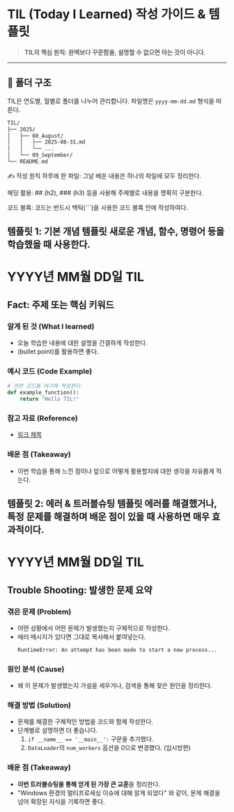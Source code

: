 # TIL (Today I Learned) 작성 가이드 & 템플릿


> **TIL의 핵심 원칙: 완벽보다 꾸준함을, 설명할 수 없으면 아는 것이 아니다.**

---

## 📁 폴더 구조

TIL은 연도별, 월별로 폴더를 나누어 관리합니다. 파일명은 `yyyy-mm-dd.md` 형식을 따른다.

```bash
TIL/
├── 2025/
│   ├── 08_August/
│   │   ├── 2025-08-31.md
│   │   └── ...
│   └── 09_September/
└── README.md
```

✍️ 작성 원칙
하루에 한 파일: 그날 배운 내용은 하나의 파일에 모두 정리한다.

헤딩 활용: ## (h2), ### (h3) 등을 사용해 주제별로 내용을 명확히 구분한다.

코드 블록: 코드는 반드시 백틱(```)을 사용한 코드 블록 안에 작성하여다.

템플릿 1: 기본 개념 템플릿
새로운 개념, 함수, 명령어 등을 학습했을 때 사용한다.
---

# YYYY년 MM월 DD일 TIL 
## Fact: 주제 또는 핵심 키워드

### 알게 된 것 (What I learned)
- 오늘 학습한 내용에 대한 설명을 간결하게 작성한다.
- (bullet point)를 활용하면 좋다.

### 예시 코드 (Code Example)
```python
# 관련 코드를 여기에 작성한다.
def example_function():
    return "Hello TIL!"
```

### 참고 자료 (Reference)
- [링크 제목](https-A//velog.io/@...)

### 배운 점 (Takeaway)
- 이번 학습을 통해 느낀 점이나 앞으로 어떻게 활용할지에 대한 생각을 자유롭게 적는다.

템플릿 2: 에러 & 트러블슈팅 템플릿
에러를 해결했거나, 특정 문제를 해결하며 배운 점이 있을 때 사용하면 매우 효과적이다.
---
# YYYY년 MM월 DD일 TIL 
## Trouble Shooting: 발생한 문제 요약

### 겪은 문제 (Problem)
- 어떤 상황에서 어떤 문제가 발생했는지 구체적으로 작성한다.
- 에러 메시지가 있다면 그대로 복사해서 붙여넣는다.
  ```bash
  RuntimeError: An attempt has been made to start a new process...
  ```

### 원인 분석 (Cause)
- 왜 이 문제가 발생했는지 가설을 세우거나, 검색을 통해 찾은 원인을 정리한다.

### 해결 방법 (Solution)
- 문제를 해결한 구체적인 방법을 코드와 함께 작성한다.
- 단계별로 설명하면 더 좋습니다.
  1. `if __name__ == '__main__':` 구문을 추가했다.
  2. `DataLoader`의 `num_workers` 옵션을 0으로 변경했다. (임시방편)

### 배운 점 (Takeaway)
- **이번 트러블슈팅을 통해 얻게 된 가장 큰 교훈**을 정리한다.
- "Windows 환경의 멀티프로세싱 이슈에 대해 알게 되었다" 와 같이, 문제 해결을 넘어 확장된 지식을 기록하면 좋다.
